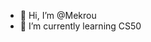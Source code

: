 - 👋 Hi, I’m @Mekrou
- 🌱 I’m currently learning CS50

<!---
Mekrou/Mekrou is a ✨ special ✨ repository because its `README.md` (this file) appears on your GitHub profile.
You can click the Preview link to take a look at your changes.
--->
